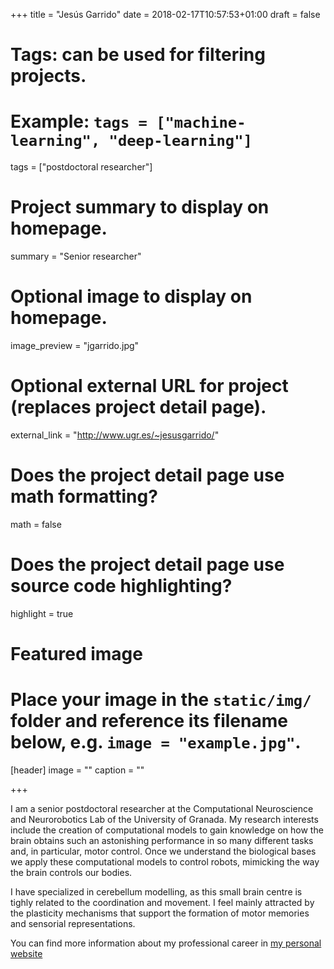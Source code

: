 +++
title = "Jesús Garrido"
date = 2018-02-17T10:57:53+01:00
draft = false

# Tags: can be used for filtering projects.
# Example: `tags = ["machine-learning", "deep-learning"]`
tags = ["postdoctoral researcher"]

# Project summary to display on homepage.
summary = "Senior researcher"

# Optional image to display on homepage.
image_preview = "jgarrido.jpg"

# Optional external URL for project (replaces project detail page).
external_link = "http://www.ugr.es/~jesusgarrido/"

# Does the project detail page use math formatting?
math = false

# Does the project detail page use source code highlighting?
highlight = true

# Featured image
# Place your image in the `static/img/` folder and reference its filename below, e.g. `image = "example.jpg"`.
[header]
image = ""
caption = ""

+++


I am a senior postdoctoral researcher at the Computational Neuroscience and Neurorobotics Lab of the University of Granada. My research interests include the creation of computational models to gain knowledge on how the brain obtains such an astonishing performance in so many different tasks and, in particular, motor control. Once we understand the biological bases we apply these computational models to control robots, mimicking the way the brain controls our bodies.

I have specialized in cerebellum modelling, as this small brain centre is tighly related to the coordination and movement. I feel mainly attracted by the plasticity mechanisms that support the formation of motor memories and sensorial representations.

You can find more information about my professional career in [my personal website](http://www.ugr.es/~jesusgarrido/)

